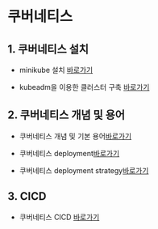 # 쿠버네티스

## 1. 쿠버네티스 설치

* minikube 설치 [바로가기](./1.설치/kubernetes-install.md)

* kubeadm을 이용한 클러스터 구축 [바로가기](./1.설치/kuberadm.md)

## 2. 쿠버네티스 개념 및 용어

* 쿠버네티스 개념 및 기본 용어[바로가기](./2.개념/kubernetes.md)

* 쿠버네티스 deployment[바로가기](./2.개념/deployment.md)

* 쿠버네티스 deployment strategy[바로가기](./2.개념/deploymentstrategies.md)

## 3. CICD

* 쿠버네티스 CICD [바로가기](./3.CICD/kubernetes_deploy.md)
